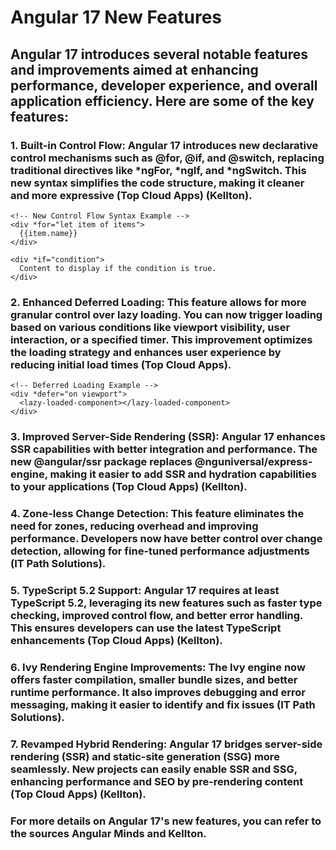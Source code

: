 # Angular 17 New Features
## Angular 17 introduces several notable features and improvements aimed at enhancing performance, developer experience, and overall application efficiency. Here are some of the key features:

### 1. Built-in Control Flow: Angular 17 introduces new declarative control mechanisms such as @for, @if, and @switch, replacing traditional directives like *ngFor, *ngIf, and *ngSwitch. This new syntax simplifies the code structure, making it cleaner and more expressive​ (Top Cloud Apps)​​ (Kellton)​.
```
<!-- New Control Flow Syntax Example -->
<div *for="let item of items">
  {{item.name}}
</div>

<div *if="condition">
  Content to display if the condition is true.
</div>
```

### 2. Enhanced Deferred Loading: This feature allows for more granular control over lazy loading. You can now trigger loading based on various conditions like viewport visibility, user interaction, or a specified timer. This improvement optimizes the loading strategy and enhances user experience by reducing initial load times​ (Top Cloud Apps)​.
```
<!-- Deferred Loading Example -->
<div *defer="on viewport">
  <lazy-loaded-component></lazy-loaded-component>
</div>
```

### 3. Improved Server-Side Rendering (SSR): Angular 17 enhances SSR capabilities with better integration and performance. The new @angular/ssr package replaces @nguniversal/express-engine, making it easier to add SSR and hydration capabilities to your applications​ (Top Cloud Apps)​​ (Kellton)​.

### 4. Zone-less Change Detection: This feature eliminates the need for zones, reducing overhead and improving performance. Developers now have better control over change detection, allowing for fine-tuned performance adjustments​ (IT Path Solutions)​.

### 5. TypeScript 5.2 Support: Angular 17 requires at least TypeScript 5.2, leveraging its new features such as faster type checking, improved control flow, and better error handling. This ensures developers can use the latest TypeScript enhancements​ (Top Cloud Apps)​​ (Kellton)​.

### 6. Ivy Rendering Engine Improvements: The Ivy engine now offers faster compilation, smaller bundle sizes, and better runtime performance. It also improves debugging and error messaging, making it easier to identify and fix issues​ (IT Path Solutions)​.

### 7. Revamped Hybrid Rendering: Angular 17 bridges server-side rendering (SSR) and static-site generation (SSG) more seamlessly. New projects can easily enable SSR and SSG, enhancing performance and SEO by pre-rendering content​ (Top Cloud Apps)​​ (Kellton)​.

### For more details on Angular 17's new features, you can refer to the sources Angular Minds and Kellton.

